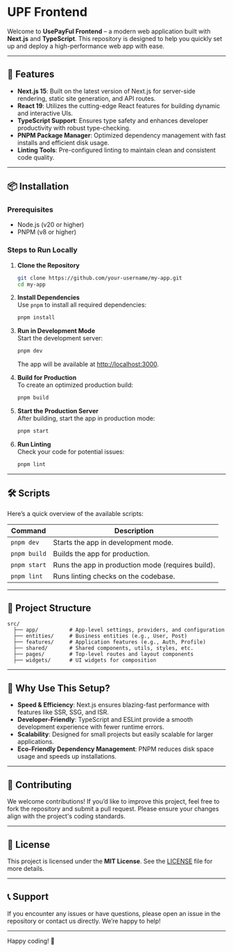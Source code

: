 # UPF Frontend

Welcome to **UsePayFul Frontend** – a modern web application built with **Next.js** and **TypeScript**. This repository is designed to help you quickly set up and deploy a high-performance web app with ease.

---

## 🚀 Features

- **Next.js 15**: Built on the latest version of Next.js for server-side rendering, static site generation, and API routes.
- **React 19**: Utilizes the cutting-edge React features for building dynamic and interactive UIs.
- **TypeScript Support**: Ensures type safety and enhances developer productivity with robust type-checking.
- **PNPM Package Manager**: Optimized dependency management with fast installs and efficient disk usage.
- **Linting Tools**: Pre-configured linting to maintain clean and consistent code quality.

---

## 📦 Installation

### Prerequisites
- Node.js (v20 or higher)
- PNPM (v8 or higher)

### Steps to Run Locally

1. **Clone the Repository**  
   ```bash
   git clone https://github.com/your-username/my-app.git
   cd my-app
   ```

2. **Install Dependencies**  
   Use `pnpm` to install all required dependencies:  
   ```bash
   pnpm install
   ```

3. **Run in Development Mode**  
   Start the development server:  
   ```bash
   pnpm dev
   ```
   The app will be available at [http://localhost:3000](http://localhost:3000).

4. **Build for Production**  
   To create an optimized production build:  
   ```bash
   pnpm build
   ```

5. **Start the Production Server**  
   After building, start the app in production mode:  
   ```bash
   pnpm start
   ```

6. **Run Linting**  
   Check your code for potential issues:  
   ```bash
   pnpm lint
   ```

---

## 🛠️ Scripts

Here’s a quick overview of the available scripts:

| Command       | Description                                      |
|---------------|--------------------------------------------------|
| `pnpm dev`    | Starts the app in development mode.              |
| `pnpm build`  | Builds the app for production.                   |
| `pnpm start`  | Runs the app in production mode (requires build). |
| `pnpm lint`   | Runs linting checks on the codebase.             |

---

## 📂 Project Structure

```
src/
  ├── app/          # App-level settings, providers, and configuration
  ├── entities/     # Business entities (e.g., User, Post)
  ├── features/     # Application features (e.g., Auth, Profile)
  ├── shared/       # Shared components, utils, styles, etc.
  ├── pages/        # Top-level routes and layout components
  ├── widgets/      # UI widgets for composition
```

---

## 🌟 Why Use This Setup?

- **Speed & Efficiency**: Next.js ensures blazing-fast performance with features like SSR, SSG, and ISR.
- **Developer-Friendly**: TypeScript and ESLint provide a smooth development experience with fewer runtime errors.
- **Scalability**: Designed for small projects but easily scalable for larger applications.
- **Eco-Friendly Dependency Management**: PNPM reduces disk space usage and speeds up installations.

---

## 🤝 Contributing

We welcome contributions! If you’d like to improve this project, feel free to fork the repository and submit a pull request. Please ensure your changes align with the project's coding standards.

---

## 📄 License

This project is licensed under the **MIT License**. See the [LICENSE](LICENSE) file for more details.

---

## 📞 Support

If you encounter any issues or have questions, please open an issue in the repository or contact us directly. We’re happy to help!

---

Happy coding! 🎉
